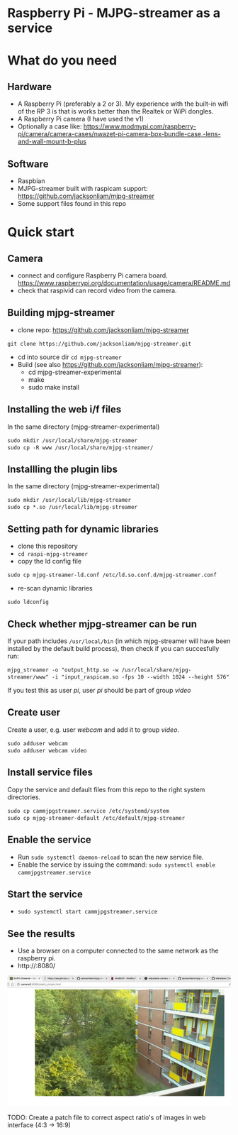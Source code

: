 # Raspberry Pi - MJPG-streamer as a service

# What do you need

## Hardware
 * A Raspberry Pi (preferably a 2 or 3). My experience with the built-in wifi of the RP 3 is that is works better than the Realtek or WiPi dongles.
 * A Raspberry Pi camera (I have used the v1)
 * Optionally a case like: https://www.modmypi.com/raspberry-pi/camera/camera-cases/nwazet-pi-camera-box-bundle-case,-lens-and-wall-mount-b-plus

## Software
 * Raspbian
 * MJPG-streamer built with raspicam support: https://github.com/jacksonliam/mjpg-streamer
 * Some support files found in this repo



# Quick start

## Camera
* connect and configure Raspberry Pi camera board. https://www.raspberrypi.org/documentation/usage/camera/README.md
* check that raspivid can record video from the camera.


## Building mjpg-streamer
* clone repo: https://github.com/jacksonliam/mjpg-streamer
```
git clone https://github.com/jacksonliam/mjpg-streamer.git
```
* cd into source dir `cd mjpg-streamer`
* Build (see also https://github.com/jacksonliam/mjpg-streamer):
    * cd mjpg-streamer-experimental
    * make
    * sudo make install

## Installing the web i/f files
In the same directory (mjpg-streamer-experimental)
```
sudo mkdir /usr/local/share/mjpg-streamer
sudo cp -R www /usr/local/share/mjpg-streamer/
```

## Installling the plugin libs
In the same directory (mjpg-streamer-experimental)
```
sudo mkdir /usr/local/lib/mjpg-streamer
sudo cp *.so /usr/local/lib/mjpg-streamer
```

## Setting path for dynamic libraries

* clone this repository
* `cd raspi-mjpg-streamer`
* copy the ld config file
```
sudo cp mjpg-streamer-ld.conf /etc/ld.so.conf.d/mjpg-streamer.conf
```
* re-scan dynamic libraries
```
sudo ldconfig
```

## Check whether mjpg-streamer can be run
If your path includes `/usr/local/bin` (in which mjpg-streamer will have been installed by the default build process), 
then check if you can succesfully run:
```
mjpg_streamer -o "output_http.so -w /usr/local/share/mjpg-streamer/www" -i "input_raspicam.so -fps 10 --width 1024 --height 576"
```
If you test this as user *pi*, user *pi* should be part of group *video*


## Create user
Create a user, e.g. user *webcam* and add it to group *video*.
```
sudo adduser webcam
sudo adduser webcam video
```

## Install service files

Copy the service and default files from this repo to the right system directories.

```
sudo cp cammjpgstreamer.service /etc/systemd/system
sudo cp mjpg-streamer-default /etc/default/mjpg-streamer
```

## Enable the service
* Run `sudo systemctl daemon-reload` to scan the new service file.
* Enable the service by issuing the command: `sudo systemctl enable cammjpgstreamer.service`


## Start the service
* `sudo systemctl start cammjpgstreamer.service`


## See the results

* Use a browser on a computer connected to the same network as the raspberry pi.
* http://<raspberry pi adres or hostname>:8080/

![Web interface](webcam_image.jpg)


TODO: Create a patch file to correct aspect ratio's of images in web interface (4:3 -> 16:9)


